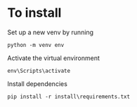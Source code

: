 # To install

Set up a new venv by running
```
python -m venv env
```

Activate the virtual environment
```
env\Scripts\activate
```

Install dependencies
```
pip install -r install\requirements.txt
```